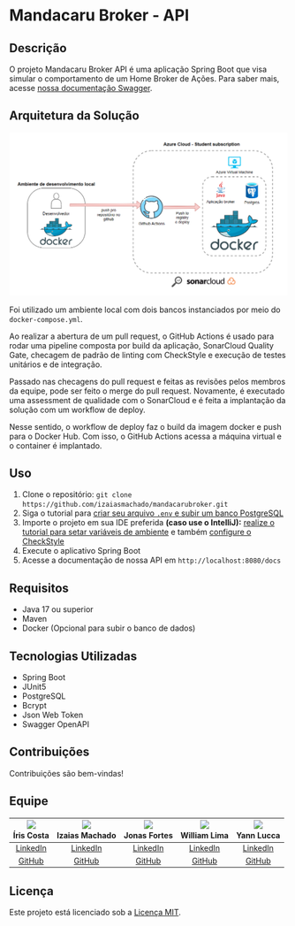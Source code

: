 # Mandacaru Broker - API

## Descrição

O projeto Mandacaru Broker API é uma aplicação Spring Boot que visa simular o comportamento de um Home Broker de Ações. Para saber mais, acesse [nossa documentação Swagger](https://api.mandacarubroker.com.br/docs).

## Arquitetura da Solução

![Arquitetura da solução](./docs/img/architecture.png)

Foi utilizado um ambiente local com dois bancos instanciados por meio do `docker-compose.yml`.

Ao realizar a abertura de um pull request, o GitHub Actions é usado para rodar uma pipeline composta por build da aplicação, SonarCloud Quality Gate, checagem de padrão de linting com CheckStyle e execução de testes unitários e de integração.

Passado nas checagens do pull request e feitas as revisões pelos membros da equipe, pode ser feito o merge do pull request. Novamente, é executado uma assessment de qualidade com o SonarCloud e é feita a implantação da solução com um workflow de deploy.

Nesse sentido, o workflow de deploy faz o build da imagem docker e push para o Docker Hub. Com isso, o GitHub Actions acessa a máquina virtual e o container é implantado.

## Uso

1. Clone o repositório: `git clone https://github.com/izaiasmachado/mandacarubroker.git`
2. Siga o tutorial para [criar seu arquivo `.env` e subir um banco PostgreSQL](./docs/tutorials/setup-postgresql-docker-compose.md)
3. Importe o projeto em sua IDE preferida **(caso use o IntelliJ):** [realize o tutorial para setar variáveis de ambiente](./docs/tutorials/setup-dotenv-variables-intellij.md) e também [configure o CheckStyle](./docs/tutorials/setup-checkstyle-plugin-intellij.md)
4. Execute o aplicativo Spring Boot
5. Acesse a documentação de nossa API em `http://localhost:8080/docs`

## Requisitos

- Java 17 ou superior
- Maven
- Docker (Opcional para subir o banco de dados)

## Tecnologias Utilizadas

- Spring Boot
- JUnit5
- PostgreSQL
- Bcrypt
- Json Web Token
- Swagger OpenAPI

## Contribuições

Contribuições são bem-vindas!

## Equipe

| <img src="https://avatars.githubusercontent.com/u/69826078?v=3&s=115"><br><strong>Íris Costa</strong> | <img src="https://avatars0.githubusercontent.com/u/47287096?v=3&s=115"><br><strong>Izaias Machado</strong> | <img src="https://avatars0.githubusercontent.com/u/43821439?v=3&s=115"><br><strong>Jonas Fortes</strong> | <img src="https://avatars0.githubusercontent.com/u/70725719?v=3&s=115"><br><strong>William Lima</strong> | <img src="https://avatars0.githubusercontent.com/u/112739407?v=3&s=115"><br><strong>Yann Lucca</strong> |
| :---------------------------------------------------------------------------------------------------: | :--------------------------------------------------------------------------------------------------------: | :------------------------------------------------------------------------------------------------------: | :------------------------------------------------------------------------------------------------------: | :-----------------------------------------------------------------------------------------------------: |
|                          [LinkedIn](https://www.linkedin.com/in/costairis/)                           |                           [LinkedIn](https://www.linkedin.com/in/izaiasmachado/)                           |                     [LinkedIn](https://www.linkedin.com/in/jonas-fortes-2138731a3/)                      |                       [LinkedIn](https://www.linkedin.com/in/william-bruno-sales/)                       |                            [LinkedIn](https://linkedin.com/in/yann-miranda)                             |
|                                [GitHub](https://github.com/iriscoxta)                                 |                                 [GitHub](https://github.com/izaiasmachado)                                 |                                [GitHub](https://github.com/JonasFortes12)                                |                                [GitHub](https://github.com/williambrunos)                                |                                  [GitHub](https://github.com/yannluk4)                                  |

## Licença

Este projeto está licenciado sob a [Licença MIT](LICENSE).
